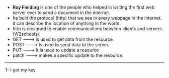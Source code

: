 
- **Roy Fielding** is one of the people who helped in writing the first web server ever to send a document in the internet.
- he built the protocol (http) that we see in every webpage in the internet. it can describe the location of anything in the world.
- http is designed to enable communications between clients and servers.(W3schools).
- GET ---> is used to get data from the resource.
- POST ---> is used to send data to the server.
- PUT ---> it is used to update a resource 
- patch ---> makes a specific update to the resource.
-----------------------

1- I got my key
